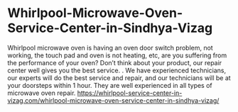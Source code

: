 # Whirlpool-Microwave-Oven-Service-Center-in-Sindhya-Vizag
Whirlpool microwave oven is having an oven door switch problem, not working, the touch pad and oven is not heating, etc, are you suffering from the performance of your oven? Don’t think about your product, our repair center well gives you the best service. . We have experienced technicians, our experts will do the best service and repair, and our technicians will be at your doorsteps within 1 hour. They are well experienced in all types of microwave oven repair.  https://whirlpool-service-center-in-vizag.com/whirlpool-microwave-oven-service-center-in-sindhya-vizag/

